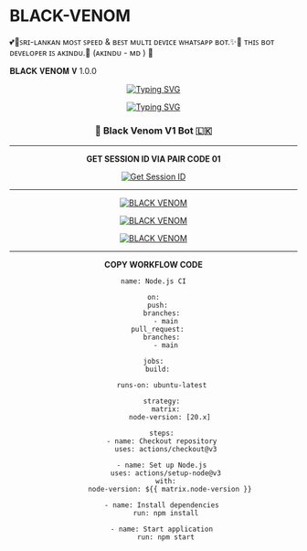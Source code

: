 # BLACK-VENOM
💕🥰ꜱʀɪ-ʟᴀɴᴋᴀɴ ᴍᴏꜱᴛ ꜱᴘᴇᴇᴅ &amp; ʙᴇꜱᴛ ᴍᴜʟᴛɪ ᴅᴇᴠɪᴄᴇ ᴡʜᴀᴛꜱᴀᴘᴘ ʙᴏᴛ.✨🌷 ᴛʜɪꜱ ʙᴏᴛ ᴅᴇᴠᴇʟᴏᴘᴇʀ ɪꜱ ᴀᴋɪɴᴅᴜ.💝 (ᴀᴋɪɴᴅᴜ - ᴍᴅ ) 🧬

𝐁𝐋𝐀𝐂𝐊 𝐕𝐄𝐍𝐎𝐌 𝐕 1.0.0

<div align="center">


[![Typing SVG](https://readme-typing-svg.demolab.com?font=Fira+Code&letterSpacing=B&pause=1000&color=0061F7&background=FFFFFF&center=true&vCenter=true&random=true&width=435&lines=THE+VENOM+MD+CREATED+BY+AKINDU;Please+Don't+Change+Anything+Here+❤️)](https://git.io/typing-svg)


 [![Typing SVG](https://readme-typing-svg.herokuapp.com?font=Rockstar-ExtraBold&color=F01&lines=BLACK+VENOM+V1+ＷＨＡＴＳＡＰＰ+ＢＯＴ)](https://git.io/typing-svg)





<!-- markdownlint-disable MD033 MD041 -->
<p align="center">
  <h3 align="center"> 🧬 Black Venom V1 Bot 🇱🇰 </h3>
</p>




<hr>
<b>GET SESSION ID VIA PAIR CODE 01</b>

<a href='https://replit.com/@blackvenomx499/BurlyWearyCustomer#Git%20hub' target="_blank"><img alt='Get Session ID' src='https://img.shields.io/badge/Click here to get your session id-blue?style=for-the-badge&logo=opencv&logoColor=white'/></a>


<hr>


[![BLACK VENOM](https://img.shields.io/badge/black_venom_deploy_on_railway-0B0D0E?style=for-the-badge&logo=railway&logoColor=white&buttcode=1n2i3m4a)](https://railway.app?referralCode=queen-elisa)
   
[![BLACK VENOM](https://img.shields.io/badge/black_venom__deploy_on_replit-F26207?style=for-the-badge&logo=replit&logoColor=white&buttcode=1n2i3m4a)](https://replit.com/)
   
[![BLACK VENOM](https://img.shields.io/badge/black_venom__deploy_on_render-000000?style=for-the-badge&logo=render&logoColor=white&buttcode=1n2i3m4a)](https://docs.render.com/free)

<hr>

<b>COPY WORKFLOW CODE</b></br>
```
name: Node.js CI

on:
  push:
    branches:
      - main
  pull_request:
    branches:
      - main

jobs:
  build:

    runs-on: ubuntu-latest

    strategy:
      matrix:
        node-version: [20.x]

    steps:
    - name: Checkout repository
      uses: actions/checkout@v3

    - name: Set up Node.js
      uses: actions/setup-node@v3
      with:
        node-version: ${{ matrix.node-version }}

    - name: Install dependencies
      run: npm install

    - name: Start application
      run: npm start
```
